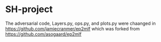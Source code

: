 # SH-project

The adversarial code, Layers.py, ops.py, and plots.py were chaanged in https://github.com/jamiecranmer/ep2mlf which was forked from https://github.com/asogaard/ep2mlf
